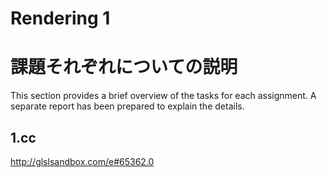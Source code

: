 # Rendering 1


# 課題それぞれについての説明

  This section provides a brief overview of the tasks for each assignment. A separate report has been prepared to explain the details.


## 1.cc
  http://glslsandbox.com/e#65362.0




